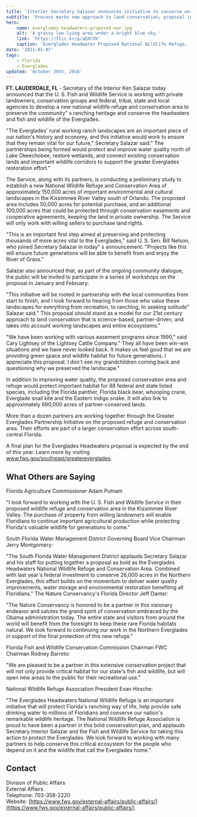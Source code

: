 ```yaml
---
title: 'Interior Secretary Salazar announces initiative to conserve working lands and wildlife habitat in the Everglades Headwaters'
subtitle: 'Process marks new approach to land conservation; proposal includes new Everglades Headwaters National Wildlife Refuge and Conservation Area'
hero:
    name: everglades-headwaters-proposed-nwr.jpg
    alt: 'A grassy low-lying area under a bright blue sky.'
    link: 'https://flic.kr/p/aQXCVK'
    caption: 'Everglades Headwater Proposed National Wildlife Refuge.  Photo by USFWS.'
date: '2011-01-07'
tags:
    - Florida
    - Everglades
updated: 'October 20th, 2016'
---
```


**FT. LAUDERDALE, FL** - Secretary of the Interior Ken Salazar today announced that the U. S. Fish and Wildlife Service is working with private landowners, conservation groups and federal, tribal, state and local agencies to develop a new national wildlife refuge and conservation area to preserve the community" s ranching heritage and conserve the headwaters and fish and wildlife of the Everglades.  

"The Everglades' rural working ranch landscapes are an important piece of our nation's history and economy, and this initiative would work to ensure that they remain vital for our future," Secretary Salazar said." The partnerships being formed would protect and improve water quality north of Lake Okeechobee, restore wetlands, and connect existing conservation lands and important wildlife corridors to support the greater Everglades restoration effort."  

The Service, along with its partners, is conducting a preliminary study to establish a new National Wildlife Refuge and Conservation Area of approximately 150,000 acres of important environmental and cultural landscapes in the Kissimmee River Valley south of Orlando. The proposed area includes 50,000 acres for potential purchase, and an additional 100,000 acres that could be protected through conservation easements and cooperative agreements, keeping the land in private ownership. The Service will only work with willing sellers to purchase land rights.  

"This is an important first step aimed at preserving and protecting thousands of more acres vital to the Everglades," said U. S. Sen. Bill Nelson, who joined Secretary Salazar in today" s announcement. "Projects like this will ensure future generations will be able to benefit from and enjoy the River of Grass."  

Salazar also announced that, as part of the ongoing community dialogue, the public will be invited to participate in a series of workshops on the proposal in January and February.  

"This initiative will be rooted in partnership with the local communities from start to finish, and I look forward to hearing from those who value these landscapes for everything from recreation, to ranching, to seeking solitude" Salazar said." This proposal should stand as a model for our 21st century approach to land conservation that is science-based, partner-driven, and takes into account working landscapes and entire ecosystems."  

"We have been working with various easement programs since 1990," said Cary Lightsey of the Lightsey Cattle Company." They all have been win-win situations and we have never looked back. It makes us feel good that we are providing green space and wildlife habitat for future generations. I appreciate this proposal. I don't see my grandchildren coming back and questioning why we preserved the landscape."  

In addition to improving water quality, the proposed conservation area and refuge would protect important habitat for 88 federal and state listed species, including the Florida panther, Florida black bear, whooping crane, Everglade snail kite and the Eastern indigo snake. It will also link to approximately 690,000 acres of partner-conserved lands.  

More than a dozen partners are working together through the Greater Everglades Partnership Initiative on the proposed refuge and conservation area. Their efforts are part of a larger conservation effort across south-central Florida.  

A final plan for the Everglades Headwaters proposal is expected by the end of this year. Learn more by visiting www.fws.gov/southeast/greatereverglades.  

## What Others are Saying

Florida Agriculture Commissioner Adam Putnam  

"I look forward to working with the U. S. Fish and Wildlife Service in their proposed wildlife refuge and conservation area in the Kissimmee River Valley. The purchase of property from willing landowners will enable Floridians to continue important agricultural production while protecting Florida's valuable wildlife for generations to come."  

South Florida Water Management District Governing Board Vice Chairman Jerry Montgomery:  

"The South Florida Water Management District applauds Secretary Salazar and his staff for putting together a proposal as bold as the Everglades Headwaters National Wildlife Refuge and Conservation Area. Combined with last year's federal investment to conserve 26,000 acres in the Northern Everglades, this effort builds on the momentum to deliver water quality improvements, water storage and environmental restoration benefiting all Floridians." The Nature Conservancy's Florida Director Jeff Danter:  

"The Nature Conservancy is honored to be a partner in this visionary endeavor and salutes the grand spirit of conservation embraced by the Obama administration today. The entire state and visitors from around the world will benefit from the foresight to keep these rare Florida habitats natural. We look forward to continuing our work in the Northern Everglades in support of the final protection of this new refuge."  

Florida Fish and Wildlife Conservation Commission Chairman FWC Chairman Rodney Barreto:  

"We are pleased to be a partner in this extensive conservation project that will not only provide critical habitat for our state's fish and wildlife, but will open new areas to the public for their recreational use."  

National Wildlife Refuge Association President Evan Hirsche:  

"The Everglades Headwaters National Wildlife Refuge is an important initiative that will protect Florida's ranching way of life, help provide safe drinking water to millions of Floridians and conserve our nation's remarkable wildlife heritage. The National Wildlife Refuge Association is proud to have been a partner in this bold conservation plan, and applauds Secretary Interior Salazar and the Fish and Wildlife Service for taking this action to protect the Everglades. We look forward to working with many partners to help conserve this critical ecosystem for the people who depend on it and the wildlife that call the Everglades home."

## Contact

Division of Public Affairs  
External Affairs  
Telephone: 703-358-2220  
Website: [https://www.fws.gov/external-affairs/public-affairs/](https://www.fws.gov/external-affairs/public-affairs/)
